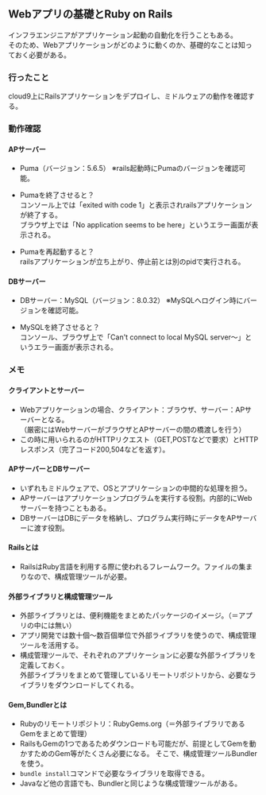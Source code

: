 ## Webアプリの基礎とRuby on Rails
インフラエンジニアがアプリケーション起動の自動化を行うこともある。  
そのため、Webアプリケーションがどのように動くのか、基礎的なことは知っておく必要がある。

### 行ったこと
cloud9上にRailsアプリケーションをデプロイし、ミドルウェアの動作を確認する。

### 動作確認
#### APサーバー
- Puma（バージョン：5.6.5） 
※rails起動時にPumaのバージョンを確認可能。

- Pumaを終了させると？  
コンソール上では「exited with code 1」と表示されrailsアプリケーションが終了する。  
ブラウザ上では「No application seems to be here」というエラー画面が表示される。

- Pumaを再起動すると？  
railsアプリケーションが立ち上がり、停止前とは別のpidで実行される。

#### DBサーバー
- DBサーバー：MySQL（バージョン：8.0.32）
※MySQLへログイン時にバージョンを確認可能。

- MySQLを終了させると？  
コンソール、ブラウザ上で「Can't connect to local MySQL server～」というエラー画面が表示される。

### メモ
#### クライアントとサーバー
- Webアプリケーションの場合、クライアント：ブラウザ、サーバー：APサーバーとなる。  
 （厳密にはWebサーバーがブラウザとAPサーバーの間の橋渡しを行う）
- この時に用いられるのがHTTPリクエスト（GET,POSTなどで要求）とHTTPレスポンス（完了コード200,504などを返す）。

#### APサーバーとDBサーバー
- いずれもミドルウェアで、OSとアプリケーションの中間的な処理を担う。
- APサーバーはアプリケーションプログラムを実行する役割。内部的にWebサーバーを持つこともある。
- DBサーバーはDBにデータを格納し、プログラム実行時にデータをAPサーバーに渡す役割。

#### Railsとは
- RailsはRuby言語を利用する際に使われるフレームワーク。ファイルの集まりなので、構成管理ツールが必要。

#### 外部ライブラリと構成管理ツール
- 外部ライブラリとは、便利機能をまとめたパッケージのイメージ。（＝アプリの中には無い）
- アプリ開発では数十個～数百個単位で外部ライブラリを使うので、構成管理ツールを活用する。
- 構成管理ツールで、それぞれのアプリケーションに必要な外部ライブラリを定義しておく。  
外部ライブラリをまとめて管理しているリモートリポジトリから、必要なライブラリをダウンロードしてくれる。

#### Gem,Bundlerとは
- Rubyのリモートリポジトリ：RubyGems.org（＝外部ライブラリであるGemをまとめて管理）
- RailsもGemの1つであるためダウンロードも可能だが、前提としてGemを動かすためのGem等がたくさん必要になる。
そこで、構成管理ツールBundlerを使う。
- `bundle install`コマンドで必要なライブラリを取得できる。
- Javaなど他の言語でも、Bundlerと同じような構成管理ツールがある。

